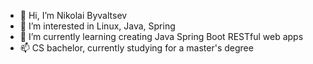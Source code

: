 - 👋 Hi, I’m Nikolai Byvaltsev
- 👀 I’m interested in Linux, Java, Spring 
- 🌱 I’m currently learning creating Java Spring Boot RESTful web apps
- 📫 CS bachelor, currently studying for a master's degree

<!---
ByvaltsevNS/ByvaltsevNS is a ✨ special ✨ repository because its `README.md` (this file) appears on your GitHub profile.
You can click the Preview link to take a look at your changes.
--->
